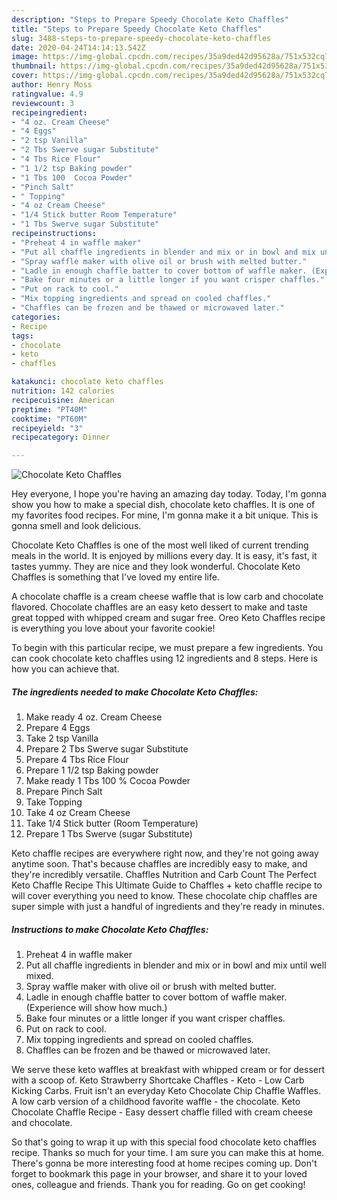 ```yaml
---
description: "Steps to Prepare Speedy Chocolate Keto Chaffles"
title: "Steps to Prepare Speedy Chocolate Keto Chaffles"
slug: 3488-steps-to-prepare-speedy-chocolate-keto-chaffles
date: 2020-04-24T14:14:13.542Z
image: https://img-global.cpcdn.com/recipes/35a9ded42d95628a/751x532cq70/chocolate-keto-chaffles-recipe-main-photo.jpg
thumbnail: https://img-global.cpcdn.com/recipes/35a9ded42d95628a/751x532cq70/chocolate-keto-chaffles-recipe-main-photo.jpg
cover: https://img-global.cpcdn.com/recipes/35a9ded42d95628a/751x532cq70/chocolate-keto-chaffles-recipe-main-photo.jpg
author: Henry Moss
ratingvalue: 4.9
reviewcount: 3
recipeingredient:
- "4 oz. Cream Cheese"
- "4 Eggs"
- "2 tsp Vanilla"
- "2 Tbs Swerve sugar Substitute"
- "4 Tbs Rice Flour"
- "1 1/2 tsp Baking powder"
- "1 Tbs 100  Cocoa Powder"
- "Pinch Salt"
- " Topping"
- "4 oz Cream Cheese"
- "1/4 Stick butter Room Temperature"
- "1 Tbs Swerve sugar Substitute"
recipeinstructions:
- "Preheat 4 in waffle maker"
- "Put all chaffle ingredients in blender and mix or in bowl and mix until well mixed."
- "Spray waffle maker with olive oil or brush with melted butter."
- "Ladle in enough chaffle batter to cover bottom of waffle maker. (Experience will show how much.)"
- "Bake four minutes or a little longer if you want crisper chaffles."
- "Put on rack to cool."
- "Mix topping ingredients and spread on cooled chaffles."
- "Chaffles can be frozen and be thawed or microwaved later."
categories:
- Recipe
tags:
- chocolate
- keto
- chaffles

katakunci: chocolate keto chaffles 
nutrition: 142 calories
recipecuisine: American
preptime: "PT40M"
cooktime: "PT60M"
recipeyield: "3"
recipecategory: Dinner

---
```



![Chocolate Keto Chaffles](https://img-global.cpcdn.com/recipes/35a9ded42d95628a/751x532cq70/chocolate-keto-chaffles-recipe-main-photo.jpg)

Hey everyone, I hope you're having an amazing day today. Today, I'm gonna show you how to make a special dish, chocolate keto chaffles. It is one of my favorites food recipes. For mine, I'm gonna make it a bit unique. This is gonna smell and look delicious.

Chocolate Keto Chaffles is one of the most well liked of current trending meals in the world. It is enjoyed by millions every day. It is easy, it's fast, it tastes yummy. They are nice and they look wonderful. Chocolate Keto Chaffles is something that I've loved my entire life.

A chocolate chaffle is a cream cheese waffle that is low carb and chocolate flavored. Chocolate chaffles are an easy keto dessert to make and taste great topped with whipped cream and sugar free. Oreo Keto Chaffles recipe is everything you love about your favorite cookie!


To begin with this particular recipe, we must prepare a few ingredients. You can cook chocolate keto chaffles using 12 ingredients and 8 steps. Here is how you can achieve that.

<!--inarticleads1-->

##### The ingredients needed to make Chocolate Keto Chaffles:

1. Make ready 4 oz. Cream Cheese
1. Prepare 4 Eggs
1. Take 2 tsp Vanilla
1. Prepare 2 Tbs Swerve sugar Substitute
1. Prepare 4 Tbs Rice Flour
1. Prepare 1 1/2 tsp Baking powder
1. Make ready 1 Tbs 100 % Cocoa Powder
1. Prepare Pinch Salt
1. Take  Topping
1. Take 4 oz Cream Cheese
1. Take 1/4 Stick butter (Room Temperature)
1. Prepare 1 Tbs Swerve (sugar Substitute)


Keto chaffle recipes are everywhere right now, and they&#39;re not going away anytime soon. That&#39;s because chaffles are incredibly easy to make, and they&#39;re incredibly versatile. Chaffles Nutrition and Carb Count The Perfect Keto Chaffle Recipe This Ultimate Guide to Chaffles + keto chaffle recipe to will cover everything you need to know. These chocolate chip chaffles are super simple with just a handful of ingredients and they&#39;re ready in minutes. 

<!--inarticleads2-->

##### Instructions to make Chocolate Keto Chaffles:

1. Preheat 4 in waffle maker
1. Put all chaffle ingredients in blender and mix or in bowl and mix until well mixed.
1. Spray waffle maker with olive oil or brush with melted butter.
1. Ladle in enough chaffle batter to cover bottom of waffle maker. (Experience will show how much.)
1. Bake four minutes or a little longer if you want crisper chaffles.
1. Put on rack to cool.
1. Mix topping ingredients and spread on cooled chaffles.
1. Chaffles can be frozen and be thawed or microwaved later.


We serve these keto waffles at breakfast with whipped cream or for dessert with a scoop of. Keto Strawberry Shortcake Chaffles - Keto - Low Carb Kicking Carbs. Fruit isn&#39;t an everyday Keto Chocolate Chip Chaffle Waffles. A low carb version of a childhood favorite waffle - the chocolate. Keto Chocolate Chaffle Recipe - Easy dessert chaffle filled with cream cheese and chocolate. 

So that's going to wrap it up with this special food chocolate keto chaffles recipe. Thanks so much for your time. I am sure you can make this at home. There's gonna be more interesting food at home recipes coming up. Don't forget to bookmark this page in your browser, and share it to your loved ones, colleague and friends. Thank you for reading. Go on get cooking!
